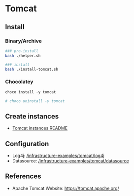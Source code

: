 # Tomcat

## Install

### Binary/Archive

```bash
### pre-install
bash ./helper.sh

### install
bash ./install-tomcat.sh
```

### Chocolatey

```ps1
choco install -y tomcat

# choco uninstall -y tomcat
```

## Create instances

- [Tomcat instances README](/tomcat/instance/)

## Configuration

- Log4j: [/infrastructure-examples/tomcat/log4j](/tomcat/log4j/)
- Datasource: [/infrastructure-examples/tomcat/datasource](/tomcat/datasource/)

## References

- Apache Tomcat Website: <https://tomcat.apache.org/>
